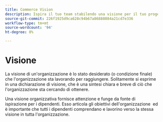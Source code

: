 ```yaml
---
title: Commerce Vision
description: Ispira il tuo team stabilendo una visione per il tuo progetto Adobe Commerce.
source-git-commit: 226f1925d9ca628c94b67a86888084a21cd7e336
workflow-type: tm+mt
source-wordcount: '94'
ht-degree: 0%

---
```



# Visione

La visione di un&#39;organizzazione è lo stato desiderato (o condizione finale) che l&#39;organizzazione sta lavorando per raggiungere. Solitamente si esprime in una dichiarazione di visione, che è una sintesi chiara e breve di ciò che l&#39;organizzazione sta cercando di ottenere.

Una visione organizzativa fornisce attenzione e funge da fonte di ispirazione per i dipendenti. Esso articola gli obiettivi dell&#39;organizzazione &#x200B; ed è importante che tutti i dipendenti comprendano e lavorino verso la stessa visione in tutta l&#39;organizzazione.
